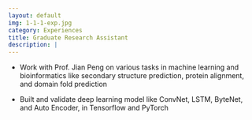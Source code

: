 ```yaml
---
layout: default
img: 1-1-1-exp.jpg
category: Experiences
title: Graduate Research Assistant
description: |
---
```


* Work with Prof. Jian Peng on various tasks in machine learning and bioinformatics like secondary structure prediction, protein alignment, and domain fold prediction

* Built and validate deep learning model like ConvNet, LSTM, ByteNet, and Auto Encoder, in Tensorflow and PyTorch